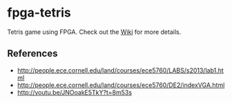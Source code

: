 fpga-tetris
===========

Tetris game using FPGA. Check out the [Wiki](https://github.com/NigoroJr/fpga-tetris/wiki) for more details.

References
----------
* http://people.ece.cornell.edu/land/courses/ece5760/LABS/s2013/lab1.html
* http://people.ece.cornell.edu/land/courses/ece5760/DE2/indexVGA.html
* http://youtu.be/JNOoakE5TkY?t=8m53s

